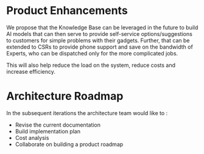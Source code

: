 # Product Enhancements

We propose that the Knowledge Base can be leveraged in the future to build AI models that can then serve to provide self-service options/suggestions to customers for simple problems with their gadgets. Further, that can be extended to CSRs to provide phone support and save on the bandwidth of Experts, who can be dispatched only for the more complicated jobs.

This will also help reduce the load on the system, reduce costs and increase efficiency.

# Architecture Roadmap

In the subsequent iterations the architecture team would like to :
- Revise the current documentation 
- Build implementation plan
- Cost analysis
- Collaborate on building a product roadmap

